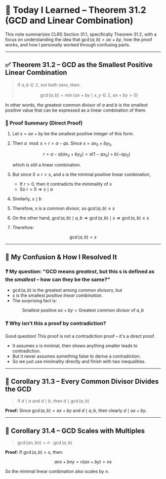 <script type="text/javascript"
  async
  src="https://cdn.jsdelivr.net/npm/mathjax@3/es5/tex-mml-chtml.js">
</script>

# 📘 Today I Learned – Theorem 31.2 (GCD and Linear Combination)

This note summarizes CLRS Section 31.1, specifically Theorem 31.2, with a focus on understanding the idea that $\gcd(a, b) = ax + by$, how the proof works, and how I personally worked through confusing parts.

---

## ✅ Theorem 31.2 – GCD as the Smallest Positive Linear Combination

> If $a, b \in \mathbb{Z}$, not both zero, then:
>
> $$
> \gcd(a, b) = \min\{ ax + by \mid x, y \in \mathbb{Z},\ ax + by > 0 \}
> $$

In other words, the greatest common divisor of $a$ and $b$ is the smallest positive value that can be expressed as a linear combination of them.

### 🧠 Proof Summary (Direct Proof)

1. Let $s = ax + by$ be the smallest positive integer of this form.
2. Then $a \mod s = r = a - qs$. Since $s = ax_0 + by_0$,

   $$
   r = a - q(ax_0 + by_0) = a(1 - qx_0) + b(-qy_0)
   $$

   which is still a linear combination.
3. But since $0 \le r < s$, and $s$ is the minimal positive linear combination,

   * If $r > 0$, then it contradicts the minimality of $s$
   * So $r = 0 \Rightarrow s \mid a$
4. Similarly, $s \mid b$
5. Therefore, $s$ is a common divisor, so $\gcd(a, b) \ge s$
6. On the other hand, $\gcd(a, b) \mid a, b \Rightarrow \gcd(a, b) \mid s \Rightarrow \gcd(a, b) \le s$
7. Therefore:

$$
\gcd(a, b) = s
$$

---

## 🤯 My Confusion & How I Resolved It

### ❓ My question: "GCD means *greatest*, but this s is defined as the *smallest* – how can they be the same?"

* $\gcd(a, b)$ is the greatest among *common divisors*, but
* $s$ is the smallest *positive linear combination*.
* The surprising fact is:

$$
\text{Smallest positive } ax + by = \text{Greatest common divisor of } a, b
$$

### ❓ Why isn’t this a proof by contradiction?

Good question! This proof is not a contradiction proof – it's a direct proof.

* It assumes $s$ is minimal, then shows anything smaller leads to contradiction.
* But it never assumes something false to derive a contradiction.
* So we just use minimality directly and finish with two inequalities.

---

## 📌 Corollary 31.3 – Every Common Divisor Divides the GCD

> If $d \mid a$ and $d \mid b$, then $d \mid \gcd(a, b)$

**Proof:** Since $\gcd(a, b) = ax + by$ and $d \mid a, b$, then clearly $d \mid ax + by$.

---

## 📌 Corollary 31.4 – GCD Scales with Multiples

> $\gcd(an, bn) = n \cdot \gcd(a, b)$

**Proof:** If $\gcd(a, b) = s$, then:

$$
anx + bny = n(ax + by) = ns
$$

So the minimal linear combination also scales by $n$.
